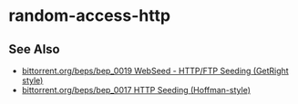 # random-access-http

## See Also

- [bittorrent.org/beps/bep_0019 WebSeed - HTTP/FTP Seeding (GetRight style)](http://www.bittorrent.org/beps/bep_0019.html)
- [bittorrent.org/beps/bep_0017 HTTP Seeding (Hoffman-style)](http://www.bittorrent.org/beps/bep_0017.html)
